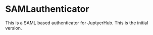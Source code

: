 # SAMLauthenticator

This is a SAML based authenticator for JuptyerHub. This is the initial version.